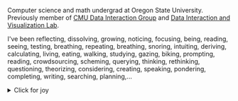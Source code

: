 Computer science and math undergrad at Oregon State University. Previously member of [CMU Data Interaction Group](https://dig.cmu.edu/) and [Data Interaction and Visualization Lab](https://minsuk.com/).

I've been reflecting, dissolving, growing, noticing, focusing, being, reading, seeing, testing, breathing, repeating, breathing, snoring, intuiting, deriving, calculating, living, eating, walking, studying, gazing, biking, prompting, reading, crowdsourcing, scheming, querying, thinking, rethinking, questioning, theorizing, considering, creating, speaking, pondering, completing, writing, searching, planning,...

<details>
  <summary>Click for joy</summary>
  <img src="https://github.com/xnought/xnought/assets/65095341/8e326fea-5603-4a9e-a242-4ab7ae991ffb" >
</details>
